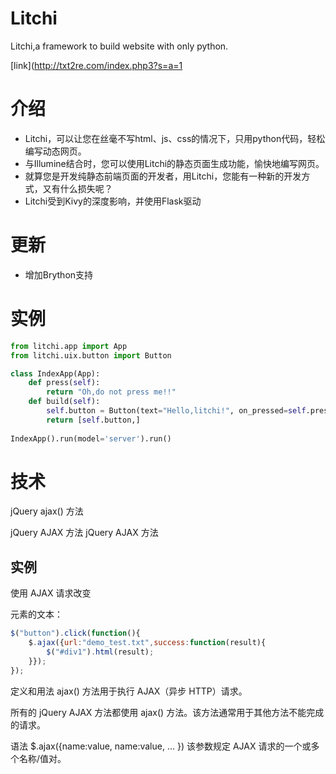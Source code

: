 # Litchi
Litchi,a framework to build website with only python.

[link](http://txt2re.com/index.php3?s=a=1

# 介绍
- Litchi，可以让您在丝毫不写html、js、css的情况下，只用python代码，轻松编写动态网页。
- 与Illumine结合时，您可以使用Litchi的静态页面生成功能，愉快地编写网页。
- 就算您是开发纯静态前端页面的开发者，用Litchi，您能有一种新的开发方式，又有什么损失呢？
- Litchi受到Kivy的深度影响，并使用Flask驱动

# 更新
- 增加Brython支持

# 实例
```python
from litchi.app import App
from litchi.uix.button import Button

class IndexApp(App):
    def press(self):
        return "Oh,do not press me!!"
    def build(self):
        self.button = Button(text="Hello,litchi!", on_pressed=self.press, hold="", id = "Button1")
        return [self.button,]
    
IndexApp().run(model='server').run()
```

# 技术
jQuery ajax() 方法

jQuery AJAX 方法 jQuery AJAX 方法

## 实例

使用 AJAX 请求改变 <div> 元素的文本：

```js
$("button").click(function(){
    $.ajax({url:"demo_test.txt",success:function(result){
        $("#div1").html(result);
    }});
});
```

定义和用法
ajax() 方法用于执行 AJAX（异步 HTTP）请求。

所有的 jQuery AJAX 方法都使用 ajax() 方法。该方法通常用于其他方法不能完成的请求。

语法
$.ajax({name:value, name:value, ... })
该参数规定 AJAX 请求的一个或多个名称/值对。
